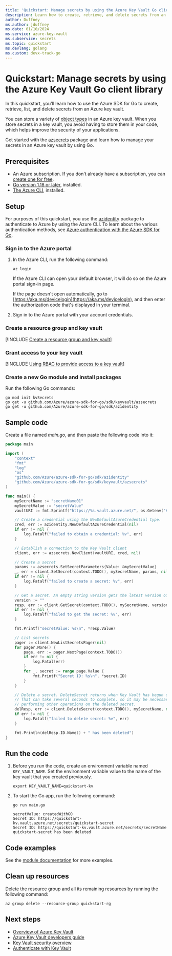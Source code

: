 ```yaml
---
title: 'Quickstart: Manage secrets by using the Azure Key Vault Go client library'
description: Learn how to create, retrieve, and delete secrets from an Azure key vault by using the Go client library.
author: Duffney
ms.author: jduffney
ms.date: 01/10/2024
ms.service: azure-key-vault
ms.subservice: secrets
ms.topic: quickstart
ms.devlang: golang
ms.custom: devx-track-go
---
```


# Quickstart: Manage secrets by using the Azure Key Vault Go client library

In this quickstart, you'll learn how to use the Azure SDK for Go to create, retrieve, list, and delete secrets from an Azure key vault.

You can store a variety of [object types](../general/about-keys-secrets-certificates.md#object-types) in an Azure key vault. When you store secrets in a key vault, you avoid having to store them in your code, which helps improve the security of your applications.

Get started with the [azsecrets](https://aka.ms/azsdk/go/keyvault-secrets/docs) package and learn how to manage your secrets in an Azure key vault by using Go.

## Prerequisites

- An Azure subscription. If you don't already have a subscription, you can [create one for free](https://azure.microsoft.com/free/?WT.mc_id=A261C142F).
- [Go version 1.18 or later](https://go.dev/dl/), installed.
- [The Azure CLI](/cli/azure/install-azure-cli), installed.

## Setup

For purposes of this quickstart, you use the [azidentity](https://pkg.go.dev/github.com/Azure/azure-sdk-for-go/sdk/azidentity) package to authenticate to Azure by using the Azure CLI. To learn about the various authentication methods, see [Azure authentication with the Azure SDK for Go](/azure/developer/go/azure-sdk-authentication).

### Sign in to the Azure portal

1. In the Azure CLI, run the following command:

    ```azurecli-interactive
    az login
    ```

    If the Azure CLI can open your default browser, it will do so on the Azure portal sign-in page.

    If the page doesn't open automatically, go to [https://aka.ms/devicelogin](https://aka.ms/devicelogin), and then enter the authorization code that's displayed in your terminal.

1. Sign in to the Azure portal with your account credentials.

### Create a resource group and key vault

[!INCLUDE [Create a resource group and key vault](../includes/key-vault-rg-kv-creation.md)]

### Grant access to your key vault

[!INCLUDE [Using RBAC to provide access to a key vault](~/reusable-content/ce-skilling/azure/includes/key-vault/rbac/upn-secrets-officer-cli.md)]

### Create a new Go module and install packages

Run the following Go commands:

```azurecli
go mod init kvSecrets
go get -u github.com/Azure/azure-sdk-for-go/sdk/keyvault/azsecrets
go get -u github.com/Azure/azure-sdk-for-go/sdk/azidentity
```

## Sample code

Create a file named *main.go*, and then paste the following code into it:

```go
package main

import (
    "context"
    "fmt"
    "log"
    "os"
    "github.com/Azure/azure-sdk-for-go/sdk/azidentity"
    "github.com/Azure/azure-sdk-for-go/sdk/keyvault/azsecrets"
)

func main() {
    mySecretName := "secretName01"
    mySecretValue := "secretValue"
    vaultURI := fmt.Sprintf("https://%s.vault.azure.net/", os.Getenv("KEY_VAULT_NAME"))

    // Create a credential using the NewDefaultAzureCredential type.
    cred, err := azidentity.NewDefaultAzureCredential(nil)
    if err != nil {
        log.Fatalf("failed to obtain a credential: %v", err)
    }

    // Establish a connection to the Key Vault client
    client, err := azsecrets.NewClient(vaultURI, cred, nil)

    // Create a secret
    params := azsecrets.SetSecretParameters{Value: &mySecretValue}
    _, err = client.SetSecret(context.TODO(), mySecretName, params, nil)
    if err != nil {
        log.Fatalf("failed to create a secret: %v", err)
    }

    // Get a secret. An empty string version gets the latest version of the secret.
    version := ""
    resp, err := client.GetSecret(context.TODO(), mySecretName, version, nil)
    if err != nil {
        log.Fatalf("failed to get the secret: %v", err)
    }

    fmt.Printf("secretValue: %s\n", *resp.Value)

    // List secrets
    pager := client.NewListSecretsPager(nil)
    for pager.More() {
        page, err := pager.NextPage(context.TODO())
        if err != nil {
            log.Fatal(err)
        }
        for _, secret := range page.Value {
            fmt.Printf("Secret ID: %s\n", *secret.ID)
        }
    }

    // Delete a secret. DeleteSecret returns when Key Vault has begun deleting the secret.
    // That can take several seconds to complete, so it may be necessary to wait before
    // performing other operations on the deleted secret.
    delResp, err := client.DeleteSecret(context.TODO(), mySecretName, nil)
    if err != nil {
        log.Fatalf("failed to delete secret: %v", err)
    }

    fmt.Println(delResp.ID.Name() + " has been deleted")
}
```

## Run the code

1. Before you run the code, create an environment variable named `KEY_VAULT_NAME`. Set the environment variable value to the name of the key vault that you created previously.

    ```azurecli
    export KEY_VAULT_NAME=quickstart-kv
    ```

1. To start the Go app, run the following command:

    ```azurecli
    go run main.go
    ```

    ```output
    secretValue: createdWithGO
    Secret ID: https://quickstart-kv.vault.azure.net/secrets/quickstart-secret
    Secret ID: https://quickstart-kv.vault.azure.net/secrets/secretName
    quickstart-secret has been deleted
    ```

## Code examples

See the [module documentation](https://aka.ms/azsdk/go/keyvault-secrets/docs) for more examples.

## Clean up resources

Delete the resource group and all its remaining resources by running the following command:

```azurecli
az group delete --resource-group quickstart-rg
```

## Next steps

- [Overview of Azure Key Vault](../general/overview.md)
- [Azure Key Vault developers guide](../general/developers-guide.md)
- [Key Vault security overview](../general/security-features.md)
- [Authenticate with Key Vault](../general/authentication.md)
